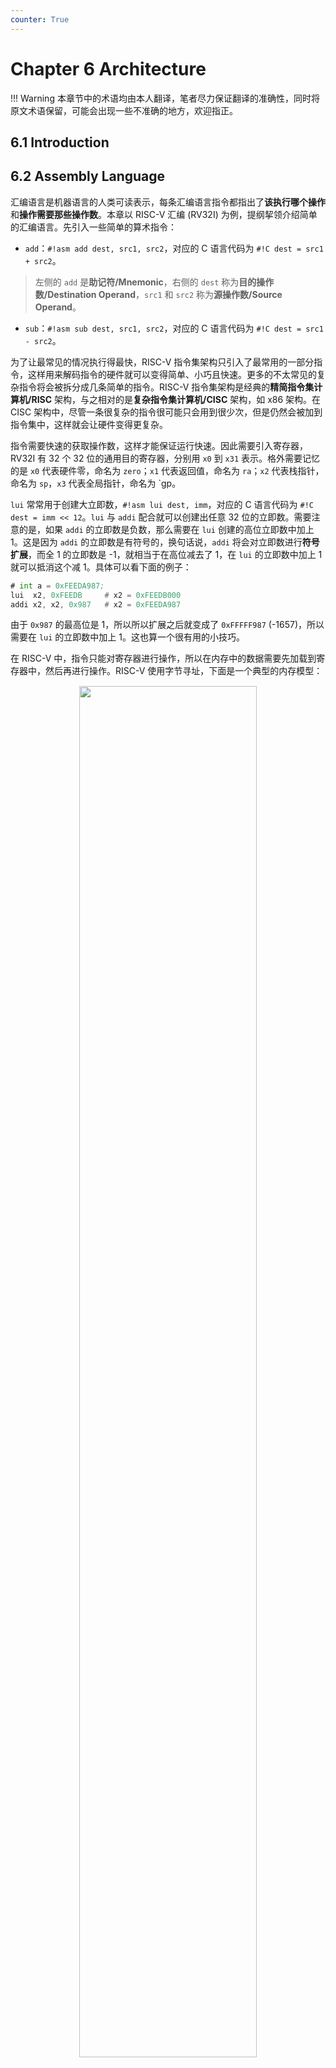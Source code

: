 ```yaml
---
counter: True
---
```


# Chapter 6 Architecture

!!! Warning 
    本章节中的术语均由本人翻译，笔者尽力保证翻译的准确性，同时将原文术语保留，可能会出现一些不准确的地方，欢迎指正。

## 6.1 Introduction

## 6.2 Assembly Language

汇编语言是机器语言的人类可读表示，每条汇编语言指令都指出了**该执行哪个操作**和**操作需要那些操作数**。本章以 RISC-V 汇编 (RV32I) 为例，提纲挈领介绍简单的汇编语言。先引入一些简单的算术指令：

- `add`：`#!asm add dest, src1, src2`，对应的 C 语言代码为 `#!C dest = src1 + src2`。
> 左侧的 `add` 是**助记符/Mnemonic**，右侧的 `dest` 称为**目的操作数/Destination Operand**，`src1` 和 `src2` 称为**源操作数/Source Operand**。
- `sub`：`#!asm sub dest, src1, src2`，对应的 C 语言代码为 `#!C dest = src1 - src2`。

为了让最常见的情况执行得最快，RISC-V 指令集架构只引入了最常用的一部分指令，这样用来解码指令的硬件就可以变得简单、小巧且快速。更多的不太常见的复杂指令将会被拆分成几条简单的指令。RISC-V 指令集架构是经典的**精简指令集计算机/RISC** 架构，与之相对的是**复杂指令集计算机/CISC** 架构，如 x86 架构。在 CISC 架构中，尽管一条很复杂的指令很可能只会用到很少次，但是仍然会被加到指令集中，这样就会让硬件变得更复杂。

指令需要快速的获取操作数，这样才能保证运行快速。因此需要引入寄存器，RV32I 有 32 个 32 位的通用目的寄存器，分别用 `x0` 到 `x31` 表示。格外需要记忆的是 `x0` 代表硬件零，命名为 `zero`；`x1` 代表返回值，命名为 `ra`；`x2` 代表栈指针，命名为 `sp`，`x3` 代表全局指针，命名为 `gp。

`lui` 常常用于创建大立即数，`#!asm lui dest, imm`，对应的 C 语言代码为 `#!C dest = imm << 12`。`lui` 与 `addi` 配合就可以创建出任意 32 位的立即数。需要注意的是，如果 `addi` 的立即数是负数，那么需要在 `lui` 创建的高位立即数中加上 1。这是因为 `addi` 的立即数是有符号的，换句话说，`addi` 将会对立即数进行**符号扩展**，而全 1 的立即数是 -1，就相当于在高位减去了 1，在 `lui` 的立即数中加上 1 就可以抵消这个减 1。具体可以看下面的例子：

```asm
# int a = 0xFEEDA987;
lui  x2, 0xFEEDB     # x2 = 0xFEEDB000
addi x2, x2, 0x987   # x2 = 0xFEEDA987
```

由于 `0x987` 的最高位是 1，所以所以扩展之后就变成了 `0xFFFFF987` (-1657)，所以需要在 `lui` 的立即数中加上 1。这也算一个很有用的小技巧。

在 RISC-V 中，指令只能对寄存器进行操作，所以在内存中的数据需要先加载到寄存器中，然后再进行操作。RISC-V 使用字节寻址，下面是一个典型的内存模型：

<div style="text-align: center; margin-top: 15px;">
    <img src="/System/images/img-DDCA/6-2-1.png" width="75%" style="margin: 0 auto;">
</div>

左侧默认是**最高有效字节/MSB**，右侧是**最低有效字节/LSB**，若对端序有了解的话，可以发现这个内存模型实际上是用的是小端序，即最低有效字节在最低的地址。字地址为 `0x00000004` 的字表示的数据是 `0xF2F1AC07`。

默认来说，内存是从低地址在低端，从低向高画的。并且多数 RISC-V 的实现都要求**字对齐地址/Word-aligned Address**，也就是说 `lw` 和 `sw` 指令只能对 4 的倍数地址进行操作。

经典的内存操作是 `lw` 和 `sw`，分别用于加载字和存储字，一般的格式为 `#!asm *w dest, offset(base)`，会在寄存器 `dest` 和地址为 `offset + base` 的内存中进行数据传输。

## 6.3 Programming

### 6.3.6 数组

### 6.3.7 函数调用

### 6.3.8 伪指令

## 6.4 Machine Language

## 6.5 Compiling, Assembling and Loading

高级语言转化成机器语言并且开始执行的过程对我们来说早已耳熟能详，编译器将高级语言代码转化成汇编语言代码，然后汇编器将汇编语言代码转化成机器语言代码，并且打包成一个目标文件，链接器将目标文件与其他库以及其他文件链接起来，并确定合适的分支地址与变量位置，从而生成一个可执行文件。最后，加载器会将可执行文件加载到内存中，并且开始执行。我们从内存模型开始介绍：

### 6.5.1 内存映射

由于 RV32I 只有 32 位地址，所以 RV32I 的内存地址空间只有 4GB，字地址只能是 4 的倍数，范围从 `0x0` 到 `0xFFFFFFFC`。我们的内存映射将地址空间分成下面五个部分或者称为**端/Segment**：**文本段/Text**，**全局数据段/Global Data Segment**，**动态数据段/Dynamic Data Segments** 以及**异常处理程序/Exception Handlers** 与操**作系统/Operating System** 的段。下面是一个典型的内存映射：

<div style="text-align: center; margin-top: 15px;">
    <img src="/System/images/img-DDCA/6-5-1.png" width="45%" style="margin: 0 auto;">
</div>

但是 RISC-V 并不定义特定的内存映射，尽管异常处理程序要么在低地址要么在高地址，但是用户还可以自定义文本段、内存映射 IO、栈与全局数据的地方，这就提供了很大的灵活性，尤其对于一些小型系统来说特别重要。

- **「文本段/Text」**：存放机器语言代码，也可能包含字面量与只读的数据。
- **「全局数据段/Global Data Segments」**：存放全局变量，这些变量可以被程序中的任何函数访问。局部变量定义在函数之中，只可以被该函数访问，他们一般位于寄存器上或者栈上，拿 `sp` 访问。全局变量会在程序开始执行钱就分配内存，它们一般需要使用全局指针寄存器 `gp` 来访问。`gp` 一般指向**整个全局数据段的中间位置**，在上面的内存映射中，`gp` 指向 `0x1000800`，使用 12 比特的偏移量恰好可以通过 `gp` 访问到全局数据段的任意位置。
- **「动态数据段/Dynamic Data Segments」**：动态数据段包括栈和堆，这部分的数据在程序开始的时候尚未确定，在程序执行的动态分配和释放。在程序开始的时候，操作系统会将栈指针设为栈的顶部，这里是 `0xBFFFFFF0`。栈一般是向下增长的，栈包括临时存储和不适合放在寄存器中的局部变量，每个栈帧强行按照后进先出的顺序访问。堆存储程序运行时分配的数据，堆一般是向上增长的，内部数据可以以任何顺序使用或者丢弃。如果栈和堆增长并且碰撞在一起，程序的数据可能会被破坏，内存分配器会确保这种情况不会发生，倘若是真的没有足够的空间来分配更多的动态数据，内存分配器会返回一个内存不足的错误。
- **「异常处理程序、操作系统与 IO 段」**：RISC-V 内存映射的最底部部分保留给异常处理程序和启动时运行的引导代码，内存映射的最顶部分保留给操作系统和内存映射 IO/Memory-mapped IO。

另外，RISC-V 还要求 **`sp` 满足 16 字节对齐**，这是为了保证与四倍精度的基础指令集架构 RV128I 兼容。RV128I 操纵 16 字节的数据，因此 `sp` 要求以 16 字节的倍数递减，尽管可能只需要很少的内存。

### 6.5.2 汇编器指令

汇编器指令用于指导汇编器分配并初始化全局变量、定义常量、区分代码与数据方面的工作。

`.data`、`.text`、`.bss` 以及 `.section`、`.rodata` 这些汇编指令分别告诉汇编器将后续的数据或代码放在全局数据段、文本段、BSS 段或只读数据段中。BSS 段位于全局数据段中，但是其初始化值为 0。只读数据段是常量数据，放置在文本段中（即程序存储器/Program Memory 中），下面是一些常见的汇编器指令。 

| 汇编器指令              | 描述                                   |
|:----------------------|:---------------------------------------|
|`.text`                |    代码段                               |
|`.data`                |    全局数据段                            |
|`.bss`                 |    初始化为 0 的全局数据段                |
|`.section .foo`        |    名为 `.foo` 的段                     |    
|`.align N`             |    下一个数据/指令对齐在 $2^N$ 字节边界上   |
|`.balign N`            |    下一个数据/指令对齐在 $N$ 字节边界上     |
|`.globl sym`           |    标签 `sym` 是全局的                   |
|`.string "str"`        |    将字符串 `"str"` 存储在内存中          |
|`.word w1, w2,..., wN` |    在连续的内存字中存储 $N$ 个 32 位值     |
|`.byte b1, b2,..., bN` |    在连续的内存字节中存储 $N$ 个 8 位值     |
|`.space N`             |    保留 $N$ 字节以存储变量                |
|`.equ name, constant`  |    用值 `constant` 定义符号 `name`       |  
|`.end`                 |    汇编文件结束                          |

```asm title="Using Assembly Instructions"
    .globl main         # make the main label global
    .equ N, 5           # N = 5

    .data               # global data segment
A: 
    .word 5, 42, −88, 2, −5033, 720, 314
str1: 
    .string "RISC-V"
    .align 2            # align next data on 2^2-byte boundary
B: 
    .word 0x32A

    .bss                # bss segment – variables initialized to 0
C: 
    .space 4
D: 
    .space 1

    .balign 4           # align next instruction on 4-byte boundary
    .text               # text segment (code)

main:
    la t0, A            # t0 = address of A                 = 0x2150
    la t1, str1         # t1 = address of str1              = 0x216C
    la t2, B            # t2 = address of B                 = 0x2174
    la t3, C            # t3 = address of C                 = 0x2188
    la t4, D            # t4 = address of D                 = 0x218C
    lw t5, N*4(t0)      # t5 = A[N] = A[5] = 720            = 0x2D0
    lw t6, 0(t2)        # t6 = B = 810                      = 0x32A
    add t5, t5, t6      # t5 = A[N] + C = 720 + 810 = 1530  = 0x5FA
    sw t5, 0(t3)        # C = 1530                          = 0x5FA
    lb t5, N−1(t1)      # t5 = str1[N−1] = str1[4] = '−'    = 0x2D
    sb t5, 0(t4)        # D = str1[N−1]                     = 0x2D
    la t5, str2         # t5 = address of str2              = 0x140
    lb t6, 8(t5)        # t6 = str2[8] = 'r'                = 0x72
    sb t6, 0(t1)        # str1[0] = 'r'                     = 0x72
    jr ra               # return

    .section .rodata
str2: 
    .string "Hello world!"
    .end                # end of assembly file
```

<div class="grid" markdown>

右侧是上面的实例代码对应的内存分配模型。首先将 `main` 标签定义为全局标签，这样就令 `main` 函数可以从这个文件外部被操作系统或引导加载程序调用。`#!asm .equ N, 5` 会将 `N` 的值定义为 `5`，在汇编指令翻译成机器代码之前，汇编器会将所有的标签 `N` 替换成 `5`。`.align 2`汇编指令将后续的数据或代码对齐在 `2 ^ 2 = 4` 字节的边界上，`.balign 4`（按照 4 字节对齐）的效果是一样的。这些汇编指令有助于保持数据和指令的对齐。例如，如果在分配 `B` 之前删除 `.align 2`（即在`B: .word 0x32A` 之前），`B` 就会直接在 `str1` 变量之后被分配，占据字节 `0x2157 – 0x215A`（而不是 `0x2158 – 0x215B`）。该汇编器在数据段和 BSS 段之间包括了 16 字节的未分配内存，如右图中的灰色框所示。还是应该一直记得该部分内存使用的仍然是小端序，这完全可以从 `str1` 的内存布局看出来。<br>
其余的一些内容看看代码就会了。

![Image title](/System/images/img-DDCA/6-5-2.png){ align=right width=300 }

</div>

### 6.5.3 编译

编译器将高级语言代码转换成汇编语言代码。可以使用 gcc 编译器将下边的 C 代码转换成汇编代码：

<div class="grid" markdown>

```c
int f, g, y;
int func(int a, int b){
    if (b < 0)
        return a + b;
    else
        return a + func(a, b - 1);
}

void main(void){
    f = 2;
    g = 3;
    y = func(f, g);
    return;
}
```

```asm
    .text
    .globl      func
    .type func, @function
func:
    addi sp, sp, -16
    sw   ra, 12(sp)
    sw   s0, 8(sp)
    mv   s0, a0
    add  a0, a0, a1
    bge  a1, zero, .L5
.L1:
    lw   ra, 12(sp)
    lw   s0, 8(sp)
    addi sp, sp, 16
    jr   ra
.L5:
    addi a1, a1, -1
    mv   a0, s0
    add  a0, a0, s0
    j    .L1
```

</div>

可能用到的指令如下：`gcc –O1 –S prog.c –o prog.s`。书上讲的确实没什么好说的，只简单提一下这个递归吧，`func` 函数编译后的汇编代码在上边：程序首先将 `f` 和 `g` 放入参数寄存器 `a0` 和 `a1`，然后调用 `func` 函数，函数先将 `ra` 和 `s0` 存放在栈上，然后将 `a0`（`a`）放入 `s0`（因为在递归调用 `func` 之后还需要它），并计算 `a0 = a0 + a1`（返回值 = `a + b`）。如果 `a1`（`b`）大于等于 0，就进入分支；否则就恢复 `ra`、`s0` 和 `sp` 并返回。如果分支被采取，首先递减 `a1`（`b`），再将 `a0` 恢复成 `s0`（`a`），然后开始递归调用 `func`。在递归调用返回后，将返回值（`a0`）与 `s0`（`a`）相加并跳转到标签 `.L1`，在这里恢复 `ra`、`s0` 和 `sp` 并返回函数。

这就是递归的一个经典例子，另一个经典例子是斐波那契数列，读者可以在我的笔记中找到，这里不多赘述。另一个值得注意的点是 gcc 的编译选项，读者也可以在我的笔记中找到。QAQ

### 6.5.4 汇编

汇编器将汇编代码转化成包含机器语言代码的目标文件。可以使用 `gcc -c prog.s -o prog.o` 来将汇编代码转化成目标文件。汇编器会对汇编代码进行**两次遍历**，在第一次遍历中，汇编器为指令分配地址并且找到所有的的符号，例如标签和全局变量名。这些符号的名称和地址被保存在**符号表**中。在第二次遍历中，汇编器生成机器语言代码，标签的地址则从符号表中获取。机器语言代码和符号表被存储在目标文件中。

反汇编是非常容易的，直接使用 `objdump` 就可以。`objdump -S prog.o` 会显示目标文件的汇编代码，这样我们就可以研究汇编语言代码与机器语言代码之间的关系。倘若当初编译的时候使用了 `-g` 选项，类似于 `gcc -O1 -g -c prog.c -o prog.o`，那么编译器会在生成的目标文件或可执行文件中包含调试信息。调试信息不仅包括源代码中的变量名和行号，还包括源代码与生成的机器码之间的映射。这样不光允许我们在调试器中将机器码与源代码对应起来，在反汇编的时候还可以直接显示与汇编代码对应的源代码行。

我们发现，`call` 伪指令被翻译为两条 RISC-V 指令：`auipc ra, 0x0` 和 `jalr ra`，这是为了应对函数距离当前程序计数器较远的情况，超出了 `jal` 的有符号 `21` 位偏移量的可达范围，有时候我们称之为远调用。

存储全局变量的指令也只是占位符，因为需要等待链接，直到全局变量在链接阶段被放到内存中，对应的指令才会被更新。

使用 `objdump -t` 可以查看目标文件的符号表，以下面的符号表为例，这是编译上节的 C 程序得到的目标文件的符号表：

```plaintext
SYMBOL TABLE:
Address              Size     Symbol Name
00000000  l d .text  00000000 .text
00000000  l d .data  00000000 .data
00000000  g F .text  00000040 func
00000040  g F .text  00000044 main
00000004    O *COM*  00000004 f
00000004    O *COM*  00000004 g
00000004    O *COM*  00000004 y
```

我们只对几个有意义的列添加了标签：符号的内存地址、大小和名称。由于程序目前还没有链接，所以这些地址目前只是占位符，并且可以发现 `.text` 和 `.data` 的大小都是 0，因为程序还没有链接。全局变量符号 `f`、`g`、`y` 的地址还是 `0x00000004`，这还是占位符，因为他们还没有被分配地址。我们还发现有一些未标记的列，这些列显示了与符号相关的标志：`l` 表示局部、`g` 表示全局、`d` 表示调试、`F` 表示函数、`O` 表示对象。符号所在的段也被列出，`.text` 表示代码段，`.data` 表示数据段，`*COM*` 代表 common，表示尚未定位到段中的公共符号。

### 6.5.5 链接

大多数大型程序并不仅仅只包括一个文件，一旦程序员修改了其中之一，就要花时间全部重新编译一遍，这显然是浪费时间的。特别的，程序经常还会调用库文件的函数，这些库文件几乎不改变，一旦一个高层代码文件没被修改，与之关联的目标文件就不需要更新。此外，程序还包括一些启动代码，如初始化栈、堆等，这些代码必须在调用 `main` 函数之前执行。

链接器的作用是将所有的目标文件与启动代码合并成一个机器语言文件，称为可执行文件，并且为全局变量分配地址。链接器会重新定位目标文件中的数据和指令，以避免它们相互重叠。它使用符号表中的信息，根据新的标签和全局变量地址调整代码。可以使用 `gcc prog.o -o prog` 调用 GCC 来链接目标文件，也可以使用 `objdump -S -t prog` 来反汇编可执行文件。

前面的启动代码太长了，没法完全展示，但是更新后的符号表如下：

```plaintext 
Address              Size      Symbol Name
00010074  l d .text  00000000  .text
000115e0  l d .data  00000000  .data
00010144  g F .text  0000003c  func
00010180  g F .text  00000034  main
00011a30  g O .bss   00000004  f
00011a34  g O .bss   00000004  g
00011a38  g O .bss   00000004  y
```

我们为感兴趣的列添加了标签，可以发现函数和全局变量现在被重定位到实际地址，整体文本段和数据段（包括启动代码和系统数据）分别从地址 `0x10074` 和 `0x115e0` 开始。并且 `func` 函数从 16 条指令减少到了 15 条，这是因为调用 `func` 时，它的位置距禀较近，只需要一条 `jalr` 指令就可以调用。同样，`main` 代码从 17 条指令减少到了 13 条，这是因为近距离调用和存储位于全局指针 `gp` 附近。程序使用一条指令将值存储到 `f`：`sw a4, -944(gp)`，而不用像之前一样使用 `lui` 和 `li`。通过这条指令，我们还可以确定由启动代码初始化的全局指针 `gp` 的值。我们知道 `f` 位于地址 `0x11a30`，因此 `gp` 的值为 `0x11a30 + 944 = 0x11DE0`。

注意到 `f`、`g` 和 `y` 现在被分配到了 BSS 段，这是因为它们是未初始化的全局变量，所以它们的值在程序开始执行之前是未知的，未初始化的全局变量都放在 BSS 段。

### 6.5.6 加载

操作系统通过存储设别读取可执行文件的文本段，并将其加载到内存的文本段中，然后操作系统跳转到程序的开头开始执行，这样就可以开始执行程序了。

## 6.6 Odds and Ends

### 6.6.1 大端与小端

按本书所言，无论是大端序还是小端序，字地址都是一样的，并且同样的字地址指向相同的四个字节。在我们的内存模型中，仍然可以想象每个四字节字的左侧都是**最高有效字节/MSB**，右侧都是**最低有效字节/LSB**。这样的话，大端序和小端序的区别就在于**字节的排列顺序**。在大端序中，最高有效字节在最低的地址，最低有效字节在最高的地址；而在小端序中，最低有效字节在最低的地址，最高有效字节在最高的地址。所以就有下面的图片：


<div style="text-align: center; margin-top: 15px;">
    <img src="/System/images/img-DDCA/6-6-1.png" width="50%" style="margin: 0 auto;">
</div>

一般来说，RISC-V 使用的是小端序。尽管端序的选择是完全任意的，但是在大端序与小端序计算机之间共享数据的时候，有可能会出现一堆问题，本书的数据默认使用小端序。

### 6.6.2 异常

**异常/Exception** 类似于硬件或者软件事件引发的非预期函数调用。由输入输出设备（如键盘）触发的硬件异常通常称为**中断/Interrupt**，软件异常有时被称为**陷阱/Trap**。其他异常的原因包括复位和尝试读取不存在的内存。异常像其他函数调用一样，必须保存返回地址，跳转到某个地址，完成其工作，清理之后返回到之前中断的程序。

RISC-V 处理器可以在多个具有不同特权级别的模式下运行，特权级别决定了可以执行哪些指令以及可以访问哪些内存。RISC-V 的三个主要特权级别按特权从低到高排列为**用户模式/User Mode**、**监督模式/Supervisor Mode**和**机器模式/Machine Mode**，RISC-V 在这三个模式之外还有一个模式，称为 **Hypervisor** 模式，支持**机器虚拟化/Machine Virtualization**，但是貌似很不常用。

M Mode 是最高的特权级别，运行在这个模式下的程序可以访问所有寄存器和内存位置，同时也是唯一要求的特权模式，

<!-- ### 翻译与解释

#### 翻译：
#### 6.6.2 异常处理
异常类似于由硬件或软件事件引发的非预期函数调用。例如，处理器可能收到用户按下键盘键的通知。处理器可能会暂停当前操作，确定按下了哪个键，将其保存以备后用，然后恢复之前正在运行的程序。由输入/输出（I/O）设备（如键盘）触发的此类硬件异常通常称为中断。另一种情况是，程序可能遇到由软件引发的错误条件，如未定义的指令。软件异常有时被称为陷阱。其他异常的原因包括复位和尝试读取不存在的内存。像其他函数调用一样，异常必须保存返回地址，跳转到某个地址，完成其工作，清理之后返回到之前中断的程序。

#### 执行模式和特权级别
RISC-V 处理器可以在多个具有不同特权级别的执行模式下运行。特权级别决定了可以执行哪些指令以及可以访问哪些内存。RISC-V 的三个主要特权级别按特权从低到高排列为用户模式（U-mode）、监督模式（S-mode）和机器模式（M-mode）。

机器模式（M-mode）是最高的特权级别；在此模式下运行的程序可以访问所有寄存器和内存位置。M-mode 是唯一要求的特权模式，并且是没有操作系统（OS）的处理器所使用的唯一模式，包括许多嵌入式系统。在操作系统之上的用户应用程序通常在用户模式（U-mode）下运行，而操作系统在监督模式（S-mode）下运行；用户程序无法访问操作系统保留的特权寄存器或内存位置。不同的模式确保关键状态不会被破坏。我们讨论了在 M-mode 下运行时的异常处理。在其他级别发生的异常处理类似，但使用与该模式相关的寄存器。

RISC-V 处理器还存在一个第四特权级别，称为超管理器模式（H-mode），支持机器虚拟化，即在单个物理机器上运行多个虚拟机器（可能带有多个操作系统）。H-mode 的特权高于 S-mode，但低于 M-mode。

#### 异常处理器
异常处理器使用四个特殊用途寄存器，称为控制与状态寄存器（CSRs），来处理异常：`mtvec`、`mcause`、`mepc` 和 `mscratch`。机器陷阱向量基地址寄存器 `mtvec` 存储异常处理代码的地址。当发生异常时，处理器会在 `mcause` 中记录异常的原因（参见表 6.6），将引发异常的指令的程序计数器（PC）存储在机器异常 PC 寄存器 `mepc` 中，并跳转到预配置在 `mtvec` 中的异常处理器地址。

跳转到 `mtvec` 中的地址后，异常处理器会读取 `mcause` 寄存器以检查引发异常的原因，并作出相应响应（例如，通过读取键盘的硬件中断）。然后它可以选择终止程序或通过执行 `mret`（机器异常返回指令）返回到程序，`mret` 会跳转到 `mepc` 中存储的地址。将引发异常的指令的 PC 存储在 `mepc` 中类似于在 `jal` 指令期间使用 `ra` 来存储返回地址。异常处理器必须使用程序寄存器（x1−x31）来处理异常，因此它们使用 `mscratch` 指向的内存来存储和恢复这些寄存器。

#### 异常相关指令
异常处理器使用特殊指令来处理异常。这些指令称为特权指令，因为它们访问 CSRs。它们是基本 RV32I 指令集的一部分（参见附录 B，表 B.8）。`mepc` 和 `mcause` 寄存器不是 RISC-V 程序寄存器（x1−x31）的一部分，因此异常处理器必须将这些特殊用途的 CSR 寄存器移动到程序寄存器中以进行读取和操作。RISC-V 使用三条指令来读取、写入或同时读取和写入 CSRs：`csrr`（读取 CSR）、`csrw`（写入 CSR）和 `csrrw`（读取/写入 CSR）。例如，`csrr t1, mcause` 将 `mcause` 中的值读取到 `t1`；`csrw mepc, t2` 将 `t2` 中的值写入 `mepc`；`csrrw t1, mscratch, t0` 同时读取 `mscratch` 中的值到 `t1` 并将 `t0` 中的值写入 `mscratch`。

**示例 6.7：异常处理器代码**
编写一个异常处理器，用于处理以下两种异常：非法指令（`mcause = 2`）和加载地址未对齐（`mcause = 4`）。如果发生非法指令，程序应继续在非法指令之后执行。遇到加载地址未对齐异常时，程序应中止。如果发生其他任何异常，程序应尝试重新执行指令。

#### 异常处理总结
总之，当处理器检测到异常时，它会：
1. 跳转到 `mtvec` 中存储的异常处理器地址。
2. 异常处理器保存寄存器到 `mscratch` 指向的小堆栈上，然后使用 `csrr`（读取 CSR）查看异常原因（编码在 `mcause` 中）并作出相应响应。
3. 当处理器完成后，它可以选择将 `mepc` 增加 4，恢复内存中的寄存器，选择中止程序或使用 `mret` 指令返回用户代码，`mret` 指令跳转到 `mepc` 中存储的地址。

**解决方案**  
异常处理器首先保存将被覆盖的程序寄存器。然后它检查每个异常原因，并对其做出响应：(1) 对于非法指令异常，在异常指令之后（即在 `mepc + 4` 处）继续执行；(2) 遇到未对齐的加载地址时中止；(3) 对于其他任何异常，尝试重新执行指令（即返回 `mepc`）。在返回程序之前，处理器会恢复被覆盖的寄存器。要中止程序，处理器会跳转到 `exit` 标签处的退出代码（未显示）。对于在操作系统上运行的程序，`j exit` 指令可以用环境调用（`ecall`）替换，返回码存储在程序寄存器如 `a0` 中。

```assembly
# 保存将被覆盖的寄存器
csrrw t0, mscratch, t0  # 交换 t0 和 mscratch
sw  t1, 0(t0)           # 将 t1 保存到 mscratch 堆栈
sw  t2, 4(t0)           # 将 t2 保存到 mscratch 堆栈

# 检查异常原因
csrr  t1, mcause        # t1 = mcause
addi  t2, x0, 2         # t2 = 2（非法指令异常代码）

illegalinstr:
bne  t1, t2, checkother  # 如果不是非法指令则分支
csrr  t2, mepc          # t2 = 异常 PC
addi  t2, t2, 4         # 将异常 PC 增加 4
csrw  mepc, t2          # mepc = mepc + 4
j done                  # 跳转到 done 标签

checkother:
addi  t2, x0, 4         # t2 = 4（未对齐的加载异常代码）
bne  t1, t2, done       # 如果不是未对齐的加载则分支
j exit                  # 退出程序

done:
lw  t1, 0(t0)           # 从 mscratch 堆栈恢复 t1
lw  t2, 4(t0)           # 从 mscratch 堆栈恢复 t2
csrrw t0, mscratch, t0  # 交换 t0 和 mscratch
mret                    # 从异常返回（PC = mepc）
```

RISC-V 定义了一整套 CSRs，这些寄存器在启动时必须初始化。

`mcause` 的值可以分类为中断或异常，如表 6.6 左列（即 `mcause` 的第 31 位）所示。`mcause` 的 [30:0] 位保存异常代码，指示中断或异常的原因。

异常可以使用两种处理模式之一：直接模式或向量模式。RISC-V 通常使用这里描述的直接模式，在这种模式下，所有异常都跳转到相同的地址，即 `mtvec` 的 [31

:2] 位中编码的基地址。在向量模式下，异常根据异常原因跳转到相对于基地址的偏移量。每个偏移量由少量地址（例如，32 字节）分隔，因此异常处理代码可能需要跳转到较大的异常处理程序来处理异常。异常模式编码在 `mtvec` 的 [1:0] 位中；`002` 为直接模式，`012` 为向量模式。

异常相关寄存器是特定于操作模式的。M-mode 的寄存器包括 `mtvec`、`mepc`、`mcause` 和 `mscratch`，S-mode 的寄存器为 `sepc`、`scause` 和 `sscratch`。H-mode 也有其自己的寄存器。专用于每种模式的单独异常寄存器为多个特权级别提供了硬件支持。 -->

### 6.6.3 有符号与无符号指令

### 6.6.4 浮点数指令

### 6.6.5 压缩指令

## 6.7 Evolution of the RISC-V Architecture

## 6.8 Another Perspective: x86 Architecture


